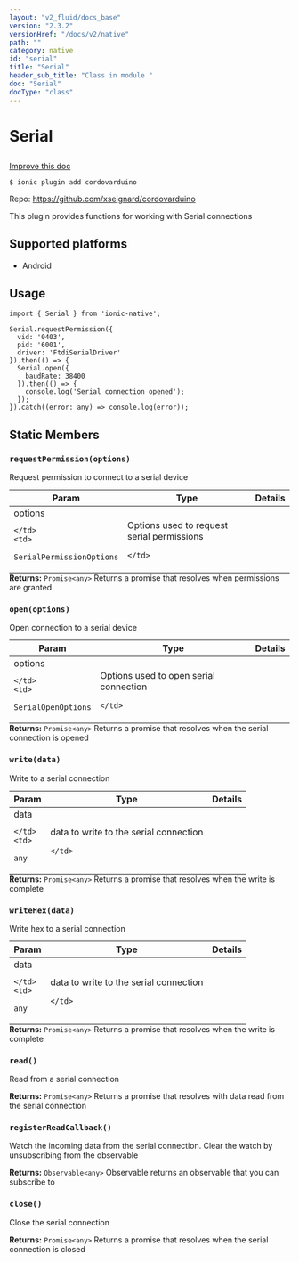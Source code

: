 ```yaml
---
layout: "v2_fluid/docs_base"
version: "2.3.2"
versionHref: "/docs/v2/native"
path: ""
category: native
id: "serial"
title: "Serial"
header_sub_title: "Class in module "
doc: "Serial"
docType: "class"
---
```








<h1 class="api-title">
  
  Serial
  

  

  </h1>

<a class="improve-v2-docs" href="http://github.com/driftyco/ionic-native/edit/master/src/plugins/serial.ts#L13">
  Improve this doc
</a>



<!-- decorators -->





<pre><code>$ ionic plugin add cordovarduino</code></pre>
<p>Repo:
  <a href="https://github.com/xseignard/cordovarduino">
    https://github.com/xseignard/cordovarduino
  </a>
</p>

<!-- description -->

<p>This plugin provides functions for working with Serial connections</p>


<!-- @platforms tag -->
<h2>Supported platforms</h2>

<ul>
  <li>Android</li>
</ul>

<!-- @platforms tag end -->


<!-- if doc.decorators -->

<!-- @usage tag -->

<h2>Usage</h2>

<pre><code>import { Serial } from &#39;ionic-native&#39;;

Serial.requestPermission({
  vid: &#39;0403&#39;,
  pid: &#39;6001&#39;,
  driver: &#39;FtdiSerialDriver&#39;
}).then(() =&gt; {
  Serial.open({
    baudRate: 38400
  }).then(() =&gt; {
    console.log(&#39;Serial connection opened&#39;);
  });
}).catch((error: any) =&gt; console.log(error));
</code></pre>




<!-- @property tags -->


<h2>Static Members</h2>

<div id="requestPermission"></div>
<h3><code>requestPermission(options)</code>
  
</h3>


Request permission to connect to a serial device



<table class="table param-table" style="margin:0;">
  <thead>
  <tr>
    <th>Param</th>
    <th>Type</th>
    <th>Details</th>
  </tr>
  </thead>
  <tbody>
  
  <tr>
    <td>
      options
      
      
    </td>
    <td>
      
<code>SerialPermissionOptions</code>
    </td>
    <td>
      <p>Options used to request serial permissions</p>

      
    </td>
  </tr>
  
  </tbody>
</table>





<div class="return-value" markdown="1">
  <i class="icon ion-arrow-return-left"></i>
  <b>Returns:</b> 
<code>Promise&lt;any&gt;</code> Returns a promise that resolves when permissions are granted
</div>



<div id="open"></div>
<h3><code>open(options)</code>
  
</h3>


Open connection to a serial device



<table class="table param-table" style="margin:0;">
  <thead>
  <tr>
    <th>Param</th>
    <th>Type</th>
    <th>Details</th>
  </tr>
  </thead>
  <tbody>
  
  <tr>
    <td>
      options
      
      
    </td>
    <td>
      
<code>SerialOpenOptions</code>
    </td>
    <td>
      <p>Options used to open serial connection</p>

      
    </td>
  </tr>
  
  </tbody>
</table>





<div class="return-value" markdown="1">
  <i class="icon ion-arrow-return-left"></i>
  <b>Returns:</b> 
<code>Promise&lt;any&gt;</code> Returns a promise that resolves when the serial connection is opened
</div>



<div id="write"></div>
<h3><code>write(data)</code>
  
</h3>


Write to a serial connection



<table class="table param-table" style="margin:0;">
  <thead>
  <tr>
    <th>Param</th>
    <th>Type</th>
    <th>Details</th>
  </tr>
  </thead>
  <tbody>
  
  <tr>
    <td>
      data
      
      
    </td>
    <td>
      
<code>any</code>
    </td>
    <td>
      <p>data to write to the serial connection</p>

      
    </td>
  </tr>
  
  </tbody>
</table>





<div class="return-value" markdown="1">
  <i class="icon ion-arrow-return-left"></i>
  <b>Returns:</b> 
<code>Promise&lt;any&gt;</code> Returns a promise that resolves when the write is complete
</div>



<div id="writeHex"></div>
<h3><code>writeHex(data)</code>
  
</h3>


Write hex to a serial connection



<table class="table param-table" style="margin:0;">
  <thead>
  <tr>
    <th>Param</th>
    <th>Type</th>
    <th>Details</th>
  </tr>
  </thead>
  <tbody>
  
  <tr>
    <td>
      data
      
      
    </td>
    <td>
      
<code>any</code>
    </td>
    <td>
      <p>data to write to the serial connection</p>

      
    </td>
  </tr>
  
  </tbody>
</table>





<div class="return-value" markdown="1">
  <i class="icon ion-arrow-return-left"></i>
  <b>Returns:</b> 
<code>Promise&lt;any&gt;</code> Returns a promise that resolves when the write is complete
</div>



<div id="read"></div>
<h3><code>read()</code>
  
</h3>


Read from a serial connection







<div class="return-value" markdown="1">
  <i class="icon ion-arrow-return-left"></i>
  <b>Returns:</b> 
<code>Promise&lt;any&gt;</code> Returns a promise that resolves with data read from the serial connection
</div>



<div id="registerReadCallback"></div>
<h3><code>registerReadCallback()</code>
  
</h3>




Watch the incoming data from the serial connection. Clear the watch by unsubscribing from the observable







<div class="return-value" markdown="1">
  <i class="icon ion-arrow-return-left"></i>
  <b>Returns:</b> 
<code>Observable&lt;any&gt;</code> Observable returns an observable that you can subscribe to
</div>



<div id="close"></div>
<h3><code>close()</code>
  
</h3>


Close the serial connection







<div class="return-value" markdown="1">
  <i class="icon ion-arrow-return-left"></i>
  <b>Returns:</b> 
<code>Promise&lt;any&gt;</code> Returns a promise that resolves when the serial connection is closed
</div>




<!-- methods on the class -->



<!-- other classes -->

<!-- end other classes -->

<!-- interfaces -->

<!-- end interfaces -->

<!-- related link --><!-- end content block -->


<!-- end body block -->

